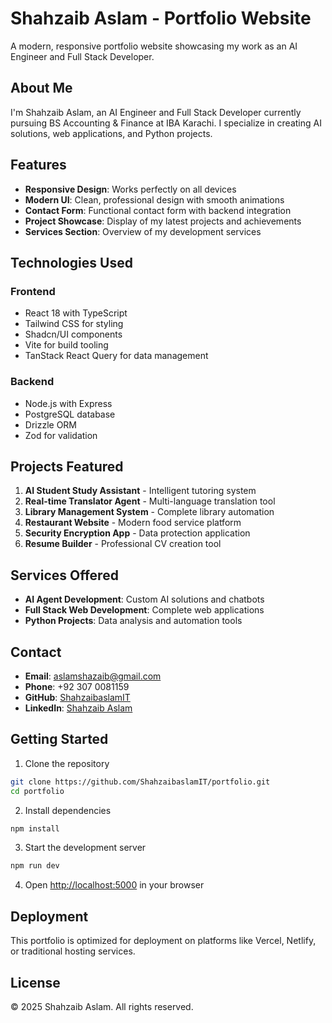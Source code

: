 # Shahzaib Aslam - Portfolio Website

A modern, responsive portfolio website showcasing my work as an AI Engineer and Full Stack Developer.

## About Me

I'm Shahzaib Aslam, an AI Engineer and Full Stack Developer currently pursuing BS Accounting & Finance at IBA Karachi. I specialize in creating AI solutions, web applications, and Python projects.

## Features

- **Responsive Design**: Works perfectly on all devices
- **Modern UI**: Clean, professional design with smooth animations
- **Contact Form**: Functional contact form with backend integration
- **Project Showcase**: Display of my latest projects and achievements
- **Services Section**: Overview of my development services

## Technologies Used

### Frontend
- React 18 with TypeScript
- Tailwind CSS for styling
- Shadcn/UI components
- Vite for build tooling
- TanStack React Query for data management

### Backend
- Node.js with Express
- PostgreSQL database
- Drizzle ORM
- Zod for validation

## Projects Featured

1. **AI Student Study Assistant** - Intelligent tutoring system
2. **Real-time Translator Agent** - Multi-language translation tool
3. **Library Management System** - Complete library automation
4. **Restaurant Website** - Modern food service platform
5. **Security Encryption App** - Data protection application
6. **Resume Builder** - Professional CV creation tool

## Services Offered

- **AI Agent Development**: Custom AI solutions and chatbots
- **Full Stack Web Development**: Complete web applications
- **Python Projects**: Data analysis and automation tools

## Contact

- **Email**: aslamshazaib@gmail.com
- **Phone**: +92 307 0081159
- **GitHub**: [ShahzaibaslamIT](https://github.com/ShahzaibaslamIT)
- **LinkedIn**: [Shahzaib Aslam](https://linkedin.com/in/shahzaib-aslam)

## Getting Started

1. Clone the repository
```bash
git clone https://github.com/ShahzaibaslamIT/portfolio.git
cd portfolio
```

2. Install dependencies
```bash
npm install
```

3. Start the development server
```bash
npm run dev
```

4. Open [http://localhost:5000](http://localhost:5000) in your browser

## Deployment

This portfolio is optimized for deployment on platforms like Vercel, Netlify, or traditional hosting services.

## License

© 2025 Shahzaib Aslam. All rights reserved.